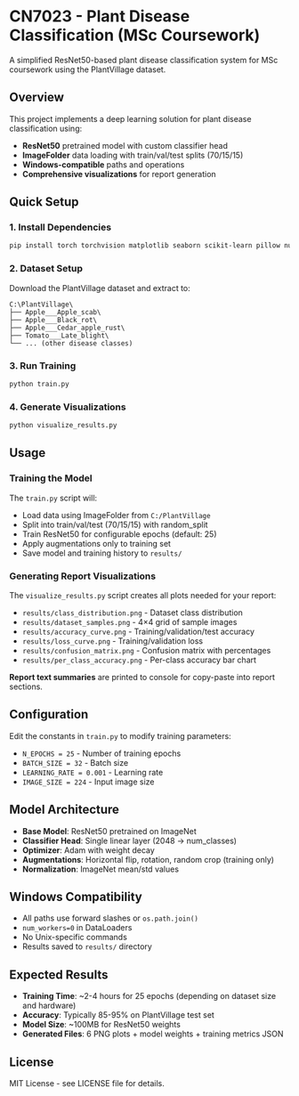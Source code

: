 # CN7023 - Plant Disease Classification (MSc Coursework)

A simplified ResNet50-based plant disease classification system for MSc coursework using the PlantVillage dataset.

## Overview

This project implements a deep learning solution for plant disease classification using:
- **ResNet50** pretrained model with custom classifier head
- **ImageFolder** data loading with train/val/test splits (70/15/15)
- **Windows-compatible** paths and operations
- **Comprehensive visualizations** for report generation

## Quick Setup

### 1. Install Dependencies
```bash
pip install torch torchvision matplotlib seaborn scikit-learn pillow numpy
```

### 2. Dataset Setup
Download the PlantVillage dataset and extract to:
```
C:\PlantVillage\
├── Apple___Apple_scab\
├── Apple___Black_rot\
├── Apple___Cedar_apple_rust\
├── Tomato___Late_blight\
└── ... (other disease classes)
```

### 3. Run Training
```bash
python train.py
```

### 4. Generate Visualizations
```bash
python visualize_results.py
```

## Usage

### Training the Model
The `train.py` script will:
- Load data using ImageFolder from `C:/PlantVillage`
- Split into train/val/test (70/15/15) with random_split
- Train ResNet50 for configurable epochs (default: 25)
- Apply augmentations only to training set
- Save model and training history to `results/`

### Generating Report Visualizations
The `visualize_results.py` script creates all plots needed for your report:
- `results/class_distribution.png` - Dataset class distribution
- `results/dataset_samples.png` - 4×4 grid of sample images
- `results/accuracy_curve.png` - Training/validation/test accuracy
- `results/loss_curve.png` - Training/validation loss
- `results/confusion_matrix.png` - Confusion matrix with percentages
- `results/per_class_accuracy.png` - Per-class accuracy bar chart

**Report text summaries** are printed to console for copy-paste into report sections.

## Configuration

Edit the constants in `train.py` to modify training parameters:
- `N_EPOCHS = 25` - Number of training epochs
- `BATCH_SIZE = 32` - Batch size
- `LEARNING_RATE = 0.001` - Learning rate
- `IMAGE_SIZE = 224` - Input image size

## Model Architecture

- **Base Model**: ResNet50 pretrained on ImageNet
- **Classifier Head**: Single linear layer (2048 → num_classes)
- **Optimizer**: Adam with weight decay
- **Augmentations**: Horizontal flip, rotation, random crop (training only)
- **Normalization**: ImageNet mean/std values

## Windows Compatibility

- All paths use forward slashes or `os.path.join()`
- `num_workers=0` in DataLoaders
- No Unix-specific commands
- Results saved to `results/` directory

## Expected Results

- **Training Time**: ~2-4 hours for 25 epochs (depending on dataset size and hardware)
- **Accuracy**: Typically 85-95% on PlantVillage test set
- **Model Size**: ~100MB for ResNet50 weights
- **Generated Files**: 6 PNG plots + model weights + training metrics JSON

## License

MIT License - see LICENSE file for details.
